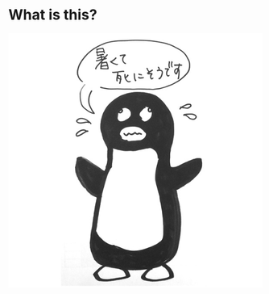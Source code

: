 # What is this?
![what?](https://github.com/higepon/kucho/raw/master/kucho-daemon/src/main/resources/atsui.jpg)
